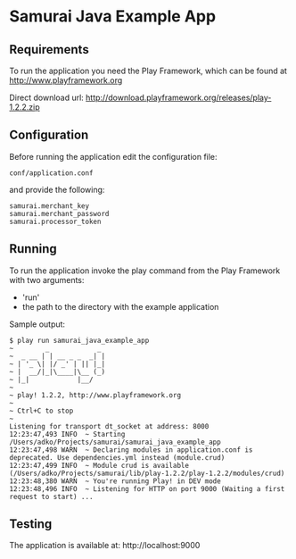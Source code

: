 Samurai Java Example App
========================

Requirements
------------

To run the application you need the Play Framework, which can be found at http://www.playframework.org 

Direct download url: http://download.playframework.org/releases/play-1.2.2.zip

Configuration
-------------

Before running the application edit the configuration file:

    conf/application.conf 

and provide the following:

    samurai.merchant_key
    samurai.merchant_password
    samurai.processor_token
       
Running
-------

To run the application invoke the play command from the Play Framework with two arguments: 

* 'run'
* the path to the directory with the example application

Sample output:
```
$ play run samurai_java_example_app
~        _            _ 
~  _ __ | | __ _ _  _| |
~ | '_ \| |/ _' | || |_|
~ |  __/|_|\____|\__ (_)
~ |_|            |__/   
~
~ play! 1.2.2, http://www.playframework.org
~
~ Ctrl+C to stop
~ 
Listening for transport dt_socket at address: 8000
12:23:47,493 INFO  ~ Starting /Users/adko/Projects/samurai/samurai_java_example_app
12:23:47,498 WARN  ~ Declaring modules in application.conf is deprecated. Use dependencies.yml instead (module.crud)
12:23:47,499 INFO  ~ Module crud is available (/Users/adko/Projects/samurai/lib/play-1.2.2/play-1.2.2/modules/crud)
12:23:48,380 WARN  ~ You're running Play! in DEV mode
12:23:48,496 INFO  ~ Listening for HTTP on port 9000 (Waiting a first request to start) ...
```
   
Testing
-------

The application is available at:
    http://localhost:9000

